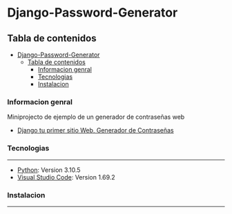 # Django-Password-Generator
## Tabla de contenidos
- [Django-Password-Generator](#django-password-generator)
  - [Tabla de contenidos](#tabla-de-contenidos)
    - [Informacion genral](#informacion-genral)
    - [Tecnologias](#tecnologias)
    - [Instalacion](#instalacion)


### Informacion genral
Miniprojecto de ejemplo de un generador de contraseñas web 
* [Django tu primer sitio Web, Generador de Contraseñas](https://www.youtube.com/watch?v=I0m92SBfDI8&t=278s)

### Tecnologias
***
* [Python](https://www.python.org/): Version 3.10.5
* [Visual Studio Code](https://code.visualstudio.com/): Version 1.69.2
### Instalacion
***
